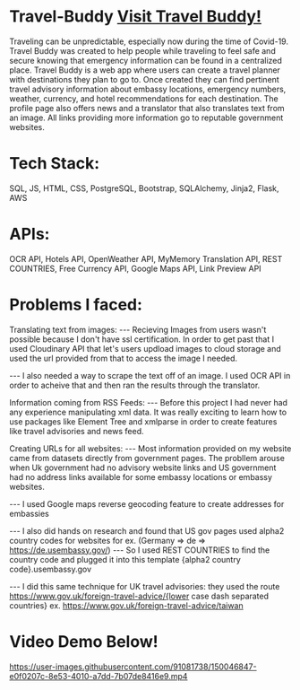 # Travel-Buddy [Visit Travel Buddy!](http://www.travelbuddy.top)

Traveling can be unpredictable, especially now during the time of Covid-19.  
Travel Buddy was created to help people while traveling to feel safe and secure knowing that emergency information can be found in a centralized place.
Travel Buddy is a web app where users can create a travel planner with destinations they plan to go to.
Once created they can find pertinent travel advisory information about embassy locations, emergency numbers, weather, currency, and hotel recommendations for each destination. 
The profile page also offers news and a translator that also translates text from an image. All links providing more information go to reputable government websites.


# Tech Stack: 
SQL, JS, HTML, CSS, PostgreSQL, Bootstrap, SQLAlchemy, Jinja2, Flask, AWS

# APIs:
OCR API, Hotels API,  OpenWeather API,  MyMemory Translation API,  REST COUNTRIES,  Free Currency API,  Google Maps API,  Link Preview API


# Problems I faced:

Translating text from images:
--- Recieving Images from users wasn't possible because I don't have ssl certification. In order to get past that I used Cloudinary API that let's users updload images
    to cloud storage and used the url provided from that to access the image I needed.

--- I also needed a way to scrape the text off of an image. I used OCR API in order to acheive that and then ran the results through the translator.

Information coming from RSS Feeds:
--- Before this project I had never had any experience manipulating xml data. It was really exciting to learn how to use packages like Element Tree and xmlparse 
    in order to create features like travel advisories and news feed.

Creating URLs for all websites:
--- Most information provided on my website came from datasets directly from government pages. The probllem arouse when Uk government had no advisory website links and 
    US government had no address links available for some embassy locations or embassy websites. 
    
--- I used Google maps reverse geocoding feature to create addresses for embassies

--- I also did hands on research and found that US gov pages used alpha2 country codes for websites for ex. (Germany => de => https://de.usembassy.gov/)
--- So I used REST COUNTRIES to find the country code and plugged it into this template {alpha2 country code}.usembassy.gov

--- I did this same technique for UK travel advisories: they used the route https://www.gov.uk/foreign-travel-advice/{lower case dash separated countries}
ex. https://www.gov.uk/foreign-travel-advice/taiwan
    
    

# Video Demo Below!

https://user-images.githubusercontent.com/91081738/150046847-e0f0207c-8e53-4010-a7dd-7b07de8416e9.mp4


